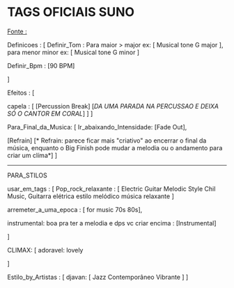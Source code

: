 # TAGS OFICIAIS SUNO

[Fonte : ](https://www.suno.wiki/faq/metatags/song-structure/)

Definicoes : [
  Definir_Tom : Para maior > major ex: [ Musical tone G major ], para menor minor ex: [ Musical tone G minor ]

  Definir_Bpm : [90 BPM]

]

Efeitos : [

  capela : [
    [Percussion Break] [*DA UMA PARADA NA PERCUSSAO E DEIXA SÓ O CANTOR EM CORAL*]
  ]
]


Para_Final_da_Musica: [
  Ir_abaixando_Intensidade: [Fade Out],

  [Refrain] [* Refrain: parece ficar mais "criativo" ao encerrar o final da música, enquanto o Big Finish pode mudar a melodia ou o andamento para criar um clíma*]
]



---
PARA_STILOS

usar_em_tags : [
  Pop_rock_relaxante : [ Electric Guitar Melodic Style Chil Music, Guitarra elétrica estilo melódico música relaxante ]

  arremeter_a_uma_epoca : [ for music 70s 80s],

  instrumental: boa pra ter a melodia e dps vc criar encima : [Instrumental]

]

CLIMAX: [
  adoravel: lovely

]

Estilo_by_Artistas : [
  djavan: [ Jazz Contemporâneo Vibrante ]
]

